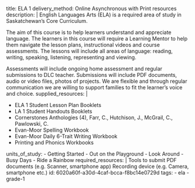 title: ELA 1
delivery_method: Online Asynchronous with Print resources
description: |
  English Languages Arts (ELA) is a required area of study in Saskatchewan’s Core Curriculum.
  
  The aim of this course is to help learners understand and appreciate language. The learners in this course will require a Learning Mentor to help them navigate the lesson plans, instructional videos and course assessments. The lessons will include all areas of language: reading, writing, speaking, listening, representing and viewing.
  
  Assessments will include ongoing  home assessment and regular submissions to DLC teacher. Submissions will include PDF documents,  audio or video files, photos of projects. We are flexible and through regular communication we are  willing to support families to fit the learner’s voice and choice.
supplied_resources: |
  <ul>
  <li>ELA 1 Student Lesson Plan Booklets</li>
  <li>LA 1 Student Handouts Booklets</li>
  <li>Cornerstones Anthologies (4), Farr, C., Hutchison, J., McGrail, C., Pawlowski, C.</li>
  <li>Evan-Moor Spelling Workbook</li>
  <li>Evan-Moor Daily 6-Trait Writing Workbook</li>
  <li>Printing and Phonics Workbooks</li>
  </ul>
units_of_study:
  - Getting Started
  - Out on the Playground
  - Look Around
  - Busy Days
  - Ride a Rainbow
required_resources: |
  Tools to submit PDF documents (e.g. Scanner, smartphone app)
  Recording device (e.g. Camera, smartphone etc.)
id: 6020a60f-a30d-4caf-bcca-f8bc14e0729d
tags:
  - ela
  - grade-1
